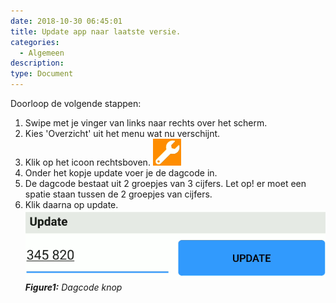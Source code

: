 ```yaml
---
date: 2018-10-30 06:45:01
title: Update app naar laatste versie.
categories:
  - Algemeen
description:
type: Document
---
```

Doorloop de volgende stappen:
  1. Swipe met je vinger van links naar rechts over het scherm.
  2. Kies 'Overzicht' uit het menu wat nu verschijnt.
  3. Klik op het icoon rechtsboven. ![](/images/2018-10-30-09-22-42.png)
  4. Onder het kopje update voer je de dagcode in.
  5. De dagcode bestaat uit 2 groepjes van 3 cijfers. Let op! er moet een spatie staan tussen de 2 groepjes van cijfers.
  6. Klik daarna op update.
  ![](/images/2018-10-30-09-11-03.png)
  _**Figure1:** Dagcode knop_




